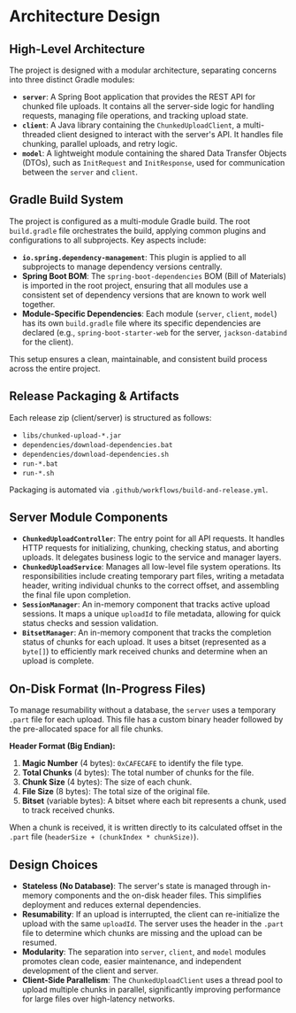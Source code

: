 # Architecture Design

## High-Level Architecture

The project is designed with a modular architecture, separating concerns into three distinct Gradle modules:

- **`server`**: A Spring Boot application that provides the REST API for chunked file uploads. It contains all the server-side logic for handling requests, managing file operations, and tracking upload state.
- **`client`**: A Java library containing the `ChunkedUploadClient`, a multi-threaded client designed to interact with the server's API. It handles file chunking, parallel uploads, and retry logic.
- **`model`**: A lightweight module containing the shared Data Transfer Objects (DTOs), such as `InitRequest` and `InitResponse`, used for communication between the `server` and `client`.

## Gradle Build System

The project is configured as a multi-module Gradle build. The root `build.gradle` file orchestrates the build, applying common plugins and configurations to all subprojects. Key aspects include:

- **`io.spring.dependency-management`**: This plugin is applied to all subprojects to manage dependency versions centrally.
- **Spring Boot BOM**: The `spring-boot-dependencies` BOM (Bill of Materials) is imported in the root project, ensuring that all modules use a consistent set of dependency versions that are known to work well together.
- **Module-Specific Dependencies**: Each module (`server`, `client`, `model`) has its own `build.gradle` file where its specific dependencies are declared (e.g., `spring-boot-starter-web` for the server, `jackson-databind` for the client).

This setup ensures a clean, maintainable, and consistent build process across the entire project.

## Release Packaging & Artifacts

Each release zip (client/server) is structured as follows:
- `libs/chunked-upload-*.jar`
- `dependencies/download-dependencies.bat`
- `dependencies/download-dependencies.sh`
- `run-*.bat`
- `run-*.sh`

Packaging is automated via `.github/workflows/build-and-release.yml`.

## Server Module Components

- **`ChunkedUploadController`**: The entry point for all API requests. It handles HTTP requests for initializing, chunking, checking status, and aborting uploads. It delegates business logic to the service and manager layers.
- **`ChunkedUploadService`**: Manages all low-level file system operations. Its responsibilities include creating temporary part files, writing a metadata header, writing individual chunks to the correct offset, and assembling the final file upon completion.
- **`SessionManager`**: An in-memory component that tracks active upload sessions. It maps a unique `uploadId` to file metadata, allowing for quick status checks and session validation.
- **`BitsetManager`**: An in-memory component that tracks the completion status of chunks for each upload. It uses a bitset (represented as a `byte[]`) to efficiently mark received chunks and determine when an upload is complete.

## On-Disk Format (In-Progress Files)

To manage resumability without a database, the `server` uses a temporary `.part` file for each upload. This file has a custom binary header followed by the pre-allocated space for all file chunks.

**Header Format (Big Endian):**
1.  **Magic Number** (4 bytes): `0xCAFECAFE` to identify the file type.
2.  **Total Chunks** (4 bytes): The total number of chunks for the file.
3.  **Chunk Size** (4 bytes): The size of each chunk.
4.  **File Size** (8 bytes): The total size of the original file.
5.  **Bitset** (variable bytes): A bitset where each bit represents a chunk, used to track received chunks.

When a chunk is received, it is written directly to its calculated offset in the `.part` file (`headerSize + (chunkIndex * chunkSize)`).

## Design Choices

- **Stateless (No Database)**: The server's state is managed through in-memory components and the on-disk header files. This simplifies deployment and reduces external dependencies.
- **Resumability**: If an upload is interrupted, the client can re-initialize the upload with the same `uploadId`. The server uses the header in the `.part` file to determine which chunks are missing and the upload can be resumed.
- **Modularity**: The separation into `server`, `client`, and `model` modules promotes clean code, easier maintenance, and independent development of the client and server.
- **Client-Side Parallelism**: The `ChunkedUploadClient` uses a thread pool to upload multiple chunks in parallel, significantly improving performance for large files over high-latency networks.
